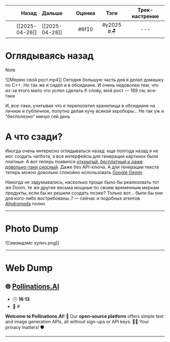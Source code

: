 |          Назад | Дальше         | Оценка |    Тэги    | Трек-настрение |
| --------------:|:-------------- |:------:|:----------:|:--------------:|
| [[2025-04-26]] | [[2025-04-28]] | #6f10  | #y2025 #🪑 |      ---       |

# Оглядываясь назад
> [!note]
> ![[Меряю свой рост.mp4]] Сегодня большую часть дня я делал домашку по C++. Но так же я сидел и в обсидиане. И очень недоволен тем, что из-за этого мало что успел сделать
> К слову, мой рост — 189 см, все-таки

И, все-таки, учитывая что я перелопатил хранилища в обсидиане на личное и публичное, попутно делая кучу всякой хероборы... Не так уж и "бесполезно" минул сей день

# А что сзади?
Иногда очень интересно оглядываться назад: еще полгода назад я не мог создать чатбота, а все интерфейсы для генерации картинок были платные. А вот теперь появился [открытый, бесплатный и даже довольно-таки сносный](https://pollinations.ai/). Даже без API-ключа. А для генерации текста теперь можно довольно спокойно использовать [Google Gemin](https://aistudio.google.com/plan_information)

Никогда не задумывались, насколько проще было бы реализовать тот же Doom, те же другие весьма мощные по своим временным меркам продукты, если бы их решили создать позже? Только вот... были бы они для кого-либо востребованы..? — сейчас и подобных агентов [AIndromeda](https://t.me/rokokoschannel/275) полно

---

# Photo Dump

![[эмэмдэмс кулич.png]]

---

# Web Dump
## 🌐 [Pollinations.AI](https://pollinations.ai/) 
- 🕔 **16:13** 
- 🔖 #

**Welcome to Pollinations.AI!** 🎉 Our **open-source platform** offers simple text and image generation APIs, all without sign-ups or API keys. 🤖✨ Your privacy matters! 🛡️
___



